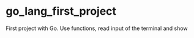 # go_lang_first_project
First project with Go. Use functions, read input of the terminal and show  
